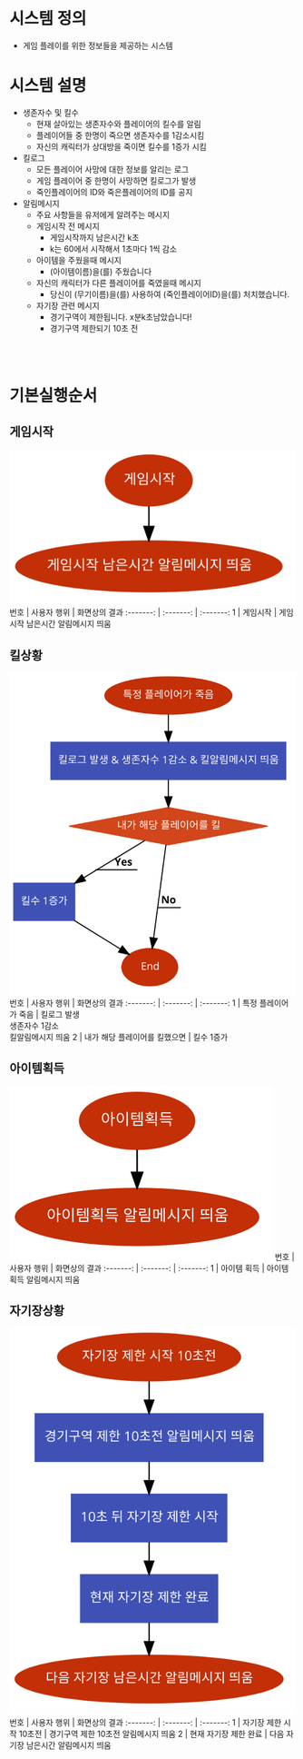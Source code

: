# 시스템 정의
  - 게임 플레이를 위한 정보들을 제공하는 시스템
  
# 시스템 설명
  - 생존자수 및 킬수
    - 현재 살아있는 생존자수와 플레이어의 킬수를 알림
    - 플레이어들 중 한명이 죽으면 생존자수를 1감소시킴
    - 자신의 캐릭터가 상대방을 죽이면 킬수를 1증가 시킴
  - 킬로그
    - 모든 플레이어 사망에 대한 정보를 알리는 로그
    - 게임 플레이어 중 한명이 사망하면 킬로그가 발생
    - 죽인플레이어의 ID와 죽은플레이어의 ID를 공지
  - 알림메시지
    - 주요 사항들을 유저에게 알려주는 메시지
    - 게임시작 전 메시지
        - 게임시작까지 남은시간 k초
        - k는 60에서 시작해서 1초마다 1씩 감소
    - 아이템을 주웠을때 메시지
        - (아이템이름)을(를) 주웠습니다
    - 자신의 캐릭터가 다른 플레이어를 죽였을때 메시지
        - 당신이 (무기이름)을(를) 사용하여 (죽인플레이어ID)을(를) 처치했습니다.
    - 자기장 관련 메시지
        - 경기구역이 제한됩니다. x분k초남았습니다!
        - 경기구역 제한되기 10초 전
<br>
<br>


# 기본실행순서
## 게임시작
![NoImage](./Resource/system02_01.png)
번호 | 사용자 행위 | 화면상의 결과
:-------: | :-------: | :-------:
1 | 게임시작 | 게임시작 남은시간 알림메시지 띄움


## 킬상황
![NoImage](./Resource/system02_02.png)
번호 | 사용자 행위 | 화면상의 결과
:-------: | :-------: | :-------:
1 | 특정 플레이어가 죽음 | 킬로그 발생<br>생존자수 1감소<br>킬알림메시지 띄움
2 | 내가 해당 플레이어를 킬했으면 | 킬수 1증가



## 아이템획득
![NoImage](./Resource/system02_03.png)
번호 | 사용자 행위 | 화면상의 결과
:-------: | :-------: | :-------:
1 | 아이템 획득 | 아이템 획득 알림메시지 띄움 


## 자기장상황
![NoImage](./Resource/system02_04.png)
번호 | 사용자 행위 | 화면상의 결과
:-------: | :-------: | :-------:
1 | 자기장 제한 시작 10초전 | 경기구역 제한 10초전 알림메시지 띄움
2 | 현재 자기장 제한 완료 | 다음 자기장 남은시간 알림메시지 띄움




<br>
<br>